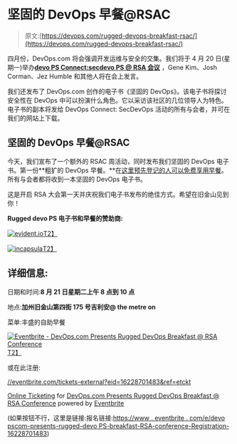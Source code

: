 # 坚固的 DevOps 早餐@RSAC

> 原文:[https://devops.com/rugged-devops-breakfast-rsac/](https://devops.com/rugged-devops-breakfast-rsac/)

四月份，DevOps.com 将会强调开发运维与安全的交集。我们将于 4 月 20 日(星期一)举办[**devo PS Connect:secdevo PS @ RSA 会议**](http://www.devopsconnect.com/events/rsa-san-francisco/) ，Gene Kim、Josh Corman、Jez Humble 和其他人将在会上发言。

我们还发布了 DevOps.com 创作的电子书《坚固的 DevOps》。该电子书将探讨安全性在 DevOps 中可以扮演什么角色。它以采访该社区的几位领导人为特色。电子书的副本将发给 DevOps Connect: SecDevOps 活动的所有与会者，并可在我们的网站上下载。

## 坚固的 DevOps 早餐@RSAC

今天，我们宣布了一个额外的 RSAC 周活动，同时发布我们坚固的 DevOps 电子书。第一份**粗犷的 DevOps 早餐。**在[这里预先登记的人可以免费享用早餐](https://www.eventbrite.com/e/devopscom-presents-rugged-devops-breakfast-rsa-conference-registration-16228701483)。所有与会者都将收到一本坚固的 DevOps 电子书。

这是开启 RSA 大会第一天并庆祝我们电子书发布的绝佳方式。希望在旧金山见到你！

**Rugged devo PS 电子书和早餐的赞助商:**

[![evident.io](../Images/4e59f28774543b51f82821e4bb3dae24.png)T2】](http://evident.io)

[![incapsula](../Images/e80707756458356fd437e00232538280.png)T2】](https://incapsula.com)

## 详细信息:

日期和时间:**8 月 21 日星期二上午 8 点到 10 点**

地点:**加州旧金山第四街 175 号吉利安@ the metre on**

菜单:丰盛的自助早餐

[![Eventbrite - DevOps.com Presents Rugged DevOps Breakfast @ RSA Conference](../Images/7127dda66add7bdad2dc18c4127686ae.png)T2】](https://www.eventbrite.com/e/devopscom-presents-rugged-devops-breakfast-rsa-conference-registration-16228701483?ref=ebtnebregn)

或在此注册:

[//eventbrite.com/tickets-external?eid=16228701483&ref=etckt](//eventbrite.com/tickets-external?eid=16228701483&ref=etckt)

[Online Ticketing](https://www.eventbrite.com/r/etckt) for [DevOps.com Presents Rugged DevOps Breakfast @ RSA Conference](https://www.eventbrite.com/e/devopscom-presents-rugged-devops-breakfast-rsa-conference-registration-16228701483?ref=etckt) powered by [Eventbrite](http://www.eventbrite.com?ref=etckt)

(如果按钮不行，这里是链接:报名链接:[https://www . eventbrite . com/e/devo pscom-presents-rugged-devo PS-breakfast-RSA-conference-Registration-16228701483](https://www.eventbrite.com/e/devopscom-presents-rugged-devops-breakfast-rsa-conference-registration-16228701483))